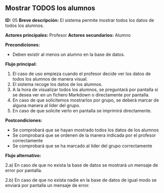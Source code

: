 ## Mostrar TODOS los alumnos

**ID:** 05
**Breve descripción:** El sistema permite mostrar todos los datos de todos los alumnos.


**Actores principales:** Profesor
**Actores secundarios:** Alumno

**Precondiciones:**
* Deben existir al menos un alumno en la base de datos.

**Flujo principal:** 
1. El caso de uso empieza cuando el profesor decide ver los datos de todos los alumnos de manera visual.
2. El sistema recoge los datos de los alumnos.
3. A la hora de visualizar todos los alumnos, se preguntará por pantalla si se desea ver en un fichero Markdown o directamente por pantalla.
5. En caso de que solicitemos mostrarlos por grupo, se deberá marcar de alguna manera al líder del grupo.
6. En caso de que solicite verlo en pantalla se imprimirá directamente.

**Postcondiciones:**
* Se comprobará que se hayan mostrado todos los datos de los alumnos
* Se comprobará que se ordenen de la manera indicada por el profesor correctamente
* Se comprobará que se ha marcado al líder del grupo correctamente

**Flujo alternativo:**

2.a) En caso de que no exista la base de datos se mostrará un mensaje de error por pantalla.

2.b) En caso de que no exista nadie en la base de datos de igual modo se enviará por pantalla un mensaje de error.